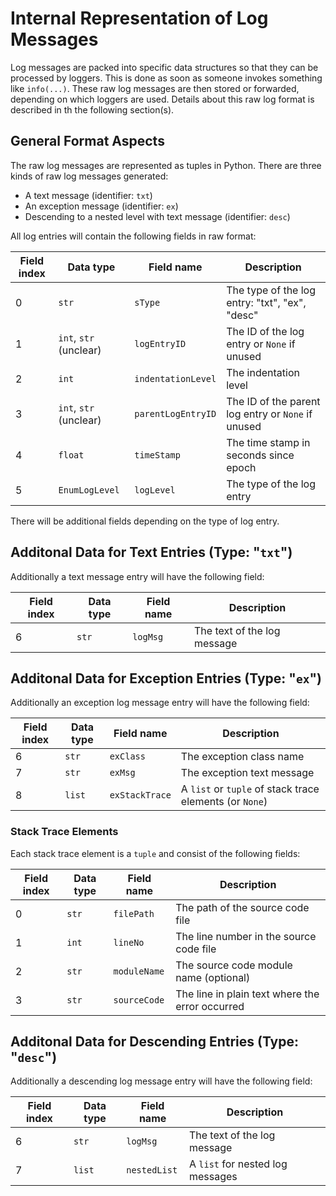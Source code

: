 Internal Representation of Log Messages
================================================================

Log messages are packed into specific data structures so that they can be processed by loggers. This is done as soon as
someone invokes something like `info(...)`. These raw log messages are then stored or forwarded, depending on which
loggers are used. Details about this raw log format is described in th the following section(s).



General Format Aspects
----------------------------------------------------------------

The raw log messages are represented as tuples in Python. There are three kinds of raw log messages generated:

* A text message (identifier: `txt`)
* An exception message (identifier: `ex`)
* Descending to a nested level with text message (identifier: `desc`)

All log entries will contain the following fields in raw format:

| Field index	| Data type					| Field name			| Description												|
| ------------- | ------------------------- | --------------------- | --------------------------------------------------------- |
| 0				| `str`						| `sType`				| The type of the log entry: "txt", "ex", "desc"			|
| 1				| `int`, `str` (unclear)	| `logEntryID`			| The ID of the log entry or `None` if unused				|
| 2				| `int`						| `indentationLevel`	| The indentation level										|
| 3				| `int`, `str` (unclear)	| `parentLogEntryID`	| The ID of the parent log entry or `None` if unused		|
| 4				| `float`					| `timeStamp`			| The time stamp in seconds since epoch						|
| 5				| `EnumLogLevel`			| `logLevel`			| The type of the log entry									|

There will be additional fields depending on the type of log entry.



Additonal Data for Text Entries (Type: "`txt`")
----------------------------------------------------------------

Additionally a text message entry will have the following field:

| Field index	| Data type			| Field name			| Description												|
| ------------- | ----------------- | --------------------- | --------------------------------------------------------- |
| 6				| `str`				| `logMsg`				| The text of the log message								|



Additonal Data for Exception Entries (Type: "`ex`")
----------------------------------------------------------------

Additionally an exception log message entry will have the following field:

| Field index	| Data type			| Field name			| Description												|
| ------------- | ----------------- | --------------------- | --------------------------------------------------------- |
| 6				| `str`				| `exClass`				| The exception class name									|
| 7				| `str`				| `exMsg`				| The exception text message								|
| 8				| `list`			| `exStackTrace`		| A `list` or `tuple` of stack trace elements (or `None`)	|

### Stack Trace Elements

Each stack trace element is a `tuple` and consist of the following fields:

| Field index	| Data type			| Field name			| Description												|
| ------------- | ----------------- | --------------------- | --------------------------------------------------------- |
| 0				| `str`				| `filePath`			| The path of the source code file							|
| 1				| `int`				| `lineNo`				| The line number in the source code file					|
| 2				| `str`				| `moduleName`			| The source code module name (optional)					|
| 3				| `str`				| `sourceCode`			| The line in plain text where the error occurred			|



Additonal Data for Descending Entries (Type: "`desc`")
----------------------------------------------------------------

Additionally a descending log message entry will have the following field:

| Field index	| Data type			| Field name			| Description												|
| ------------- | ----------------- | --------------------- | --------------------------------------------------------- |
| 6				| `str`				| `logMsg`				| The text of the log message								|
| 7				| `list`			| `nestedList`			| A `list` for nested log messages							|

